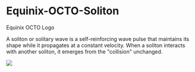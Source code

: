 # Equinix-OCTO-Soliton
Equinix OCTO Logo

A soliton or solitary wave is a self-reinforcing wave pulse that maintains its shape while it propagates at a constant velocity. 
When a soliton interacts with another soliton, it emerges from the "collision" unchanged.

![](OCTO-Soliton-red-and-black.tiff)